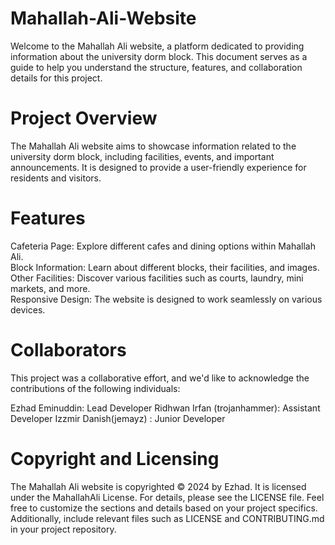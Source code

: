# Mahallah-Ali-Website
Welcome to the Mahallah Ali website, a platform dedicated to providing information about the university dorm block. This document serves as a guide to help you understand the structure, features, and collaboration details for this project.
# Project Overview
The Mahallah Ali website aims to showcase information related to the university dorm block, including facilities, events, and important announcements. It is designed to provide a user-friendly experience for residents and visitors.
# Features

Cafeteria Page: Explore different cafes and dining options within Mahallah Ali.  
Block Information: Learn about different blocks, their facilities, and images.  
Other Facilities: Discover various facilities such as courts, laundry, mini markets, and more.  
Responsive Design: The website is designed to work seamlessly on various devices.


# Collaborators
This project was a collaborative effort, and we'd like to acknowledge the contributions of the following individuals:

Ezhad Eminuddin: Lead Developer
Ridhwan Irfan (trojanhammer): Assistant Developer
Izzmir Danish(jemayz) : Junior Developer

# Copyright and Licensing
The Mahallah Ali website is copyrighted © 2024 by Ezhad. It is licensed under the MahallahAli License. For details, please see the LICENSE file.
Feel free to customize the sections and details based on your project specifics. Additionally, include relevant files such as LICENSE and CONTRIBUTING.md in your project repository.
